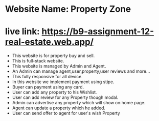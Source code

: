 # Website Name: Property Zone
# live link: https://b9-assignment-12-real-estate.web.app/


 
- This website is for property buy and sell.
- This is full-stack website.
- This website is managed by Admin and Agent.
- An Admin can manage agent,user,property,user reviews and more...
- This fully responsive for all device.
- In this website we implement payment using stipe.
- Buyer can payment using any card.
- User can add any property to his Wishlist.
- User can add review for any Property though modal.
- Admin can advertise any property which will show on home page.
- Agent can update a property which he added.
- User can send offer to agent for user's wish Property

